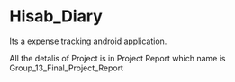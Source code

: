 # Hisab_Diary
 Its a expense tracking android application.


All the detalis of Project is in Project Report which name is Group_13_Final_Project_Report

